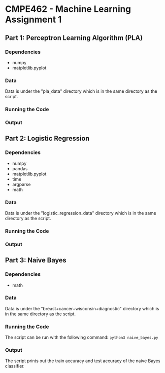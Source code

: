 # CMPE462 - Machine Learning Assignment 1
## Part 1: Perceptron Learning Algorithm (PLA)
### Dependencies
- numpy
- matplotlib.pyplot
### Data
Data is under the "pla_data" directory which is in the same directory as the script.
### Running the Code
### Output

## Part 2: Logistic Regression
### Dependencies
- numpy
- pandas
- matplotlib.pyplot
- time
- argparse
- math
### Data
Data is under the "logistic_regression_data" directory which is in the same directory as the script.
### Running the Code
### Output

## Part 3: Naive Bayes
### Dependencies
- math
### Data
Data is under the "breast+cancer+wisconsin+diagnostic" directory which is in the same directory as the script.
### Running the Code
The script can be run with the following command:
```python3 naive_bayes.py```
### Output
The script prints out the train accuracy and test accuracy of the naive Bayes classifier.
